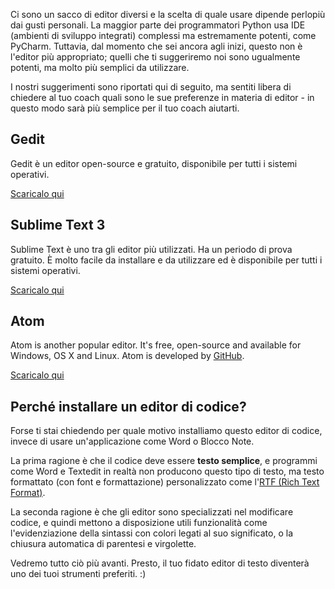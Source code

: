 Ci sono un sacco di editor diversi e la scelta di quale usare dipende perlopiù dai gusti personali. La maggior parte dei programmatori Python usa IDE (ambienti di sviluppo integrati) complessi ma estremamente potenti, come PyCharm. Tuttavia, dal momento che sei ancora agli inizi, questo non è l'editor più appropriato; quelli che ti suggeriremo noi sono ugualmente potenti, ma molto più semplici da utilizzare.

I nostri suggerimenti sono riportati qui di seguito, ma sentiti libera di chiedere al tuo coach quali sono le sue preferenze in materia di editor - in questo modo sarà più semplice per il tuo coach aiutarti.

## Gedit

Gedit è un editor open-source e gratuito, disponibile per tutti i sistemi operativi.

[Scaricalo qui](https://wiki.gnome.org/Apps/Gedit#Download)

## Sublime Text 3

Sublime Text è uno tra gli editor più utilizzati. Ha un periodo di prova gratuito. È molto facile da installare e da utilizzare ed è disponibile per tutti i sistemi operativi.

[Scaricalo qui](https://www.sublimetext.com/3)

## Atom

Atom is another popular editor. It's free, open-source and available for Windows, OS X and Linux. Atom is developed by [GitHub](https://github.com/).

[Scaricalo qui](https://atom.io/)

## Perché installare un editor di codice?

Forse ti stai chiedendo per quale motivo installiamo questo editor di codice, invece di usare un'applicazione come Word o Blocco Note.

La prima ragione è che il codice deve essere **testo semplice**, e programmi come Word e Textedit in realtà non producono questo tipo di testo, ma testo formattato (con font e formattazione) personalizzato come l'[RTF (Rich Text Format)](https://en.wikipedia.org/wiki/Rich_Text_Format).

La seconda ragione è che gli editor sono specializzati nel modificare codice, e quindi mettono a disposizione utili funzionalità come l'evidenziazione della sintassi con colori legati al suo significato, o la chiusura automatica di parentesi e virgolette.

Vedremo tutto ciò più avanti. Presto, il tuo fidato editor di testo diventerà uno dei tuoi strumenti preferiti. :)